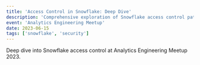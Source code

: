 ```yaml
---
title: 'Access Control in Snowflake: Deep Dive'
description: 'Comprehensive exploration of Snowflake access control patterns and best practices.'
event: 'Analytics Engineering Meetup'
date: 2023-06-15
tags: ['snowflake', 'security']
---
```


Deep dive into Snowflake access control at Analytics Engineering Meetup 2023.

